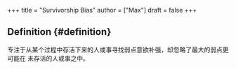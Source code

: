 +++
title = "Survivorship Bias"
author = ["Max"]
draft = false
+++

## Definition {#definition}

专注于从某个过程中存活下来的人或事寻找弱点意欲补强，却忽略了最大的弱点更可能在
未存活的人或事之中。
